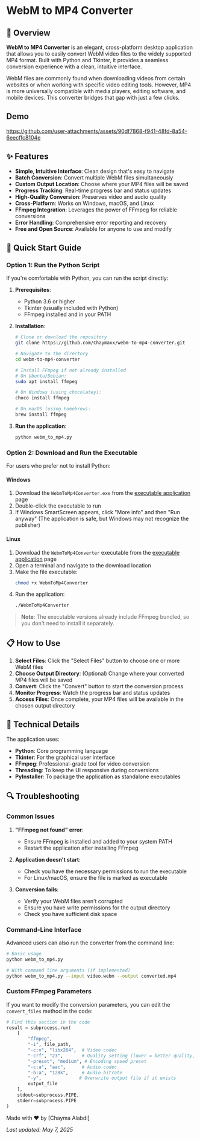 # WebM to MP4 Converter

## 📝 Overview

**WebM to MP4 Converter** is an elegant, cross-platform desktop application that allows you to easily convert WebM video files to the widely supported MP4 format. Built with Python and Tkinter, it provides a seamless conversion experience with a clean, intuitive interface.

WebM files are commonly found when downloading videos from certain websites or when working with specific video editing tools. However, MP4 is more universally compatible with media players, editing software, and mobile devices. This converter bridges that gap with just a few clicks.
## Demo
https://github.com/user-attachments/assets/90df7868-f941-48fd-8a54-6eecffc8104e

## ✨ Features

- **Simple, Intuitive Interface**: Clean design that's easy to navigate
- **Batch Conversion**: Convert multiple WebM files simultaneously
- **Custom Output Location**: Choose where your MP4 files will be saved
- **Progress Tracking**: Real-time progress bar and status updates
- **High-Quality Conversion**: Preserves video and audio quality
- **Cross-Platform**: Works on Windows, macOS, and Linux
- **FFmpeg Integration**: Leverages the power of FFmpeg for reliable conversions
- **Error Handling**: Comprehensive error reporting and recovery
- **Free and Open Source**: Available for anyone to use and modify


## 🚀 Quick Start Guide

### Option 1: Run the Python Script

If you're comfortable with Python, you can run the script directly:

1. **Prerequisites**:
   - Python 3.6 or higher
   - Tkinter (usually included with Python)
   - FFmpeg installed and in your PATH

2. **Installation**:
   ```bash
   # Clone or download the repository
   git clone https://github.com/Chaymaxx/webm-to-mp4-converter.git
   
   # Navigate to the directory
   cd webm-to-mp4-converter
   
   # Install FFmpeg if not already installed
   # On Ubuntu/Debian:
   sudo apt install ffmpeg
   
   # On Windows (using chocolatey):
   choco install ffmpeg
   
   # On macOS (using homebrew):
   brew install ffmpeg
   ```

3. **Run the application**:
   ```bash
   python webm_to_mp4.py
   ```

### Option 2: Download and Run the Executable

For users who prefer not to install Python:

#### Windows

1. Download the `WebmToMp4Converter.exe` from the [executable application](https://github.com/Chaymaxx/webm-to-mp4-converter/) page
2. Double-click the executable to run
3. If Windows SmartScreen appears, click "More info" and then "Run anyway" (The application is safe, but Windows may not recognize the publisher)

#### Linux

1. Download the `WebmToMp4Converter` executable from the [executable application](https://github.com/Chaymaxx/webm-to-mp4-converter/) page
2. Open a terminal and navigate to the download location
3. Make the file executable:
   ```bash
   chmod +x WebmToMp4Converter
   ```
4. Run the application:
   ```bash
   ./WebmToMp4Converter
   ```

> **Note**: The executable versions already include FFmpeg bundled, so you don't need to install it separately.

## 📋 How to Use

1. **Select Files**: Click the "Select Files" button to choose one or more WebM files
2. **Choose Output Directory**: (Optional) Change where your converted MP4 files will be saved
3. **Convert**: Click the "Convert" button to start the conversion process
4. **Monitor Progress**: Watch the progress bar and status updates
5. **Access Files**: Once complete, your MP4 files will be available in the chosen output directory

## 🔧 Technical Details

The application uses:

- **Python**: Core programming language
- **Tkinter**: For the graphical user interface
- **FFmpeg**: Professional-grade tool for video conversion
- **Threading**: To keep the UI responsive during conversions
- **PyInstaller**: To package the application as standalone executables


## 🔍 Troubleshooting

### Common Issues

1. **"FFmpeg not found" error**:
   - Ensure FFmpeg is installed and added to your system PATH
   - Restart the application after installing FFmpeg

2. **Application doesn't start**:
   - Check you have the necessary permissions to run the executable
   - For Linux/macOS, ensure the file is marked as executable

3. **Conversion fails**:
   - Verify your WebM files aren't corrupted
   - Ensure you have write permissions for the output directory
   - Check you have sufficient disk space


### Command-Line Interface

Advanced users can also run the converter from the command line:

```bash
# Basic usage
python webm_to_mp4.py

# With command line arguments (if implemented)
python webm_to_mp4.py --input video.webm --output converted.mp4
```

### Custom FFmpeg Parameters

If you want to modify the conversion parameters, you can edit the `convert_files` method in the code:

```python
# Find this section in the code
result = subprocess.run(
    [
        "ffmpeg",
        "-i", file_path,
        "-c:v", "libx264",  # Video codec
        "-crf", "23",       # Quality setting (lower = better quality, larger file)
        "-preset", "medium", # Encoding speed preset
        "-c:a", "aac",      # Audio codec
        "-b:a", "128k",     # Audio bitrate
        "-y",              # Overwrite output file if it exists
        output_file
    ],
    stdout=subprocess.PIPE,
    stderr=subprocess.PIPE
)
```

Made with ❤ by [Chayma Alabdi]

*Last updated: May 7, 2025*
